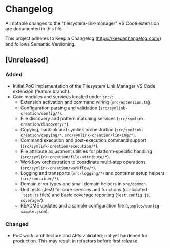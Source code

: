# Changelog

All notable changes to the "filesystem-link-manager" VS Code extension are documented in this file.

This project adheres to Keep a Changelog (https://keepachangelog.com/) and follows Semantic Versioning.

## [Unreleased]

### Added
- Initial PoC implementation of the Filesystem Link Manager VS Code extension (feature branch).
- Core modules and services located under `src/`:
	- Extension activation and command wiring (`src/extension.ts`).
	- Configuration parsing and validation (`src/symlink-creation/config/*`).
	- File discovery and pattern matching services (`src/symlink-creation/discovery/*`).
	- Copying, hardlink and symlink orchestration (`src/symlink-creation/copying/*`, `src/symlink-creation/linking/*`).
	- Command execution and post-execution command support (`src/symlink-creation/execution/*`).
	- File attribute adjustment utilities for platform-specific handling (`src/symlink-creation/file-attribute/*`).
	- Workflow orchestration to coordinate multi-step operations (`src/symlink-creation/workflow/*`).
	- Logging and transports (`src/logging/*`) and container setup helpers (`src/container/*`).
	- Domain error types and small domain helpers in `src/common`.
	- Unit tests (Jest) for core services and functions (co-located `.test.ts` files) and basic coverage reporting (`jest.config.js`, `coverage/`).
	- README updates and a sample configuration file (`samples/config-sample.json`).

### Changed
- PoC work: architecture and APIs validated; not yet hardened for production. This may result in refactors before first release.
